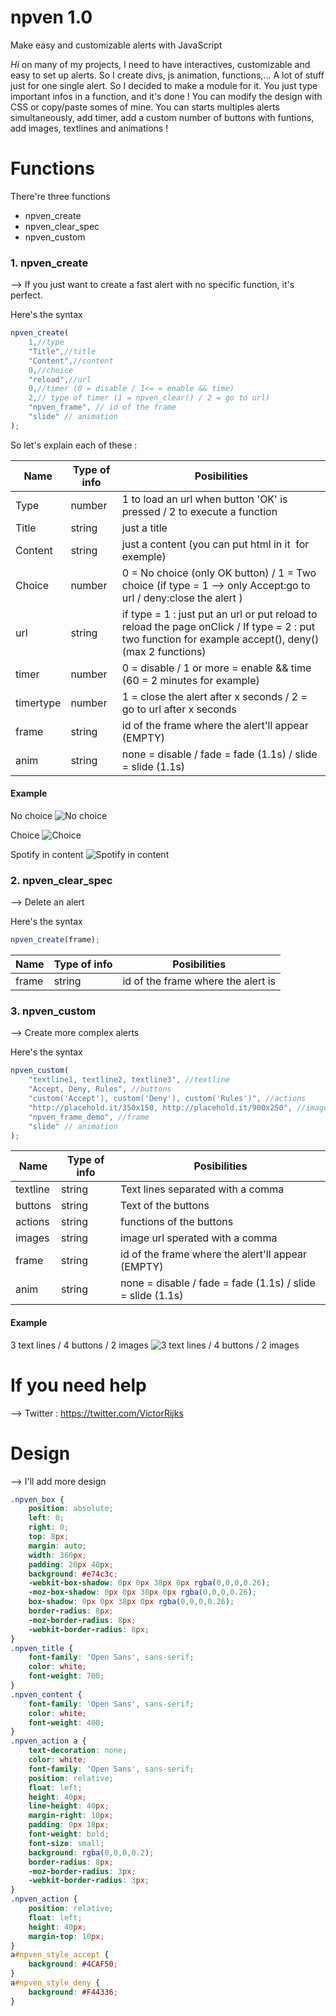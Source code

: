 # npven 1.0
Make easy and customizable alerts with JavaScript

*Hi*
on many of my projects, I need to have interactives, customizable and easy to set up alerts. So I create divs, js animation, functions,... A lot of stuff just for one single alert. So I decided to make a module for it. You just type important infos in a function, and it's done ! You can modify the design with CSS or copy/paste somes of mine. You can starts multiples alerts simultaneously, add timer, add a custom number of buttons with funtions, add images, textlines and animations !

# Functions

There're three functions

  - npven_create
  - npven_clear_spec
  - npven_custom

### 1. npven_create

--> If you just want to create a fast alert with no specific function, it's perfect.

Here's the syntax
```javascript
npven_create(
	1,//type
	"Title",//title
	"Content",//content
	0,//choice
	"reload",//url
	0,//timer (0 = disable / 1<= = enable && time)
	2,// type of timer (1 = npven_clear() / 2 = go to url)
	"npven_frame", // id of the frame
	"slide" // animation
);
```
So let's explain each of these :

| Name  | Type of info | Posibilities |
| ------------- | ------------- | ------------- |
| Type  | number | 1 to load an url when button 'OK' is pressed / 2 to execute a function |
| Title | string | just a title |
| Content | string | just a content (you can put html in it <img> for exemple)  |
| Choice | number | 0 = No choice (only OK button) / 1 = Two choice (if type = 1 --> only Accept:go to url / deny:close the alert ) |
| url | string | if type = 1 : just put an url or put reload to reload the page onClick / If type = 2 : put two function for example accept(), deny() (max 2 functions) |
| timer | number | 0 = disable / 1 or more = enable && time (60 = 2 minutes for example)  |
| timertype | number | 1 = close the alert after x seconds / 2 = go to url after x seconds |
| frame | string | id of the frame where the alert'll appear (EMPTY) |
| anim | string | none = disable / fade = fade (1.1s) / slide = slide (1.1s) |

#### Example

No choice
![No choice](http://i.imgur.com/xn3GBOQ.png)

Choice
![Choice](http://i.imgur.com/iDuALNC.png)

Spotify in content
![Spotify in content](http://i.imgur.com/eYkZjhN.png)


### 2. npven_clear_spec

--> Delete an alert

Here's the syntax
```javascript
npven_create(frame);
```


| Name  | Type of info | Posibilities |
| ------------- | ------------- | ------------- |
| frame  | string  |  id of the frame where the alert is


### 3. npven_custom
--> Create more complex alerts

Here's the syntax
```javascript
npven_custom(
	"textline1, textline2, textline3", //textline
	"Accept, Deny, Rules", //buttons
	"custom('Accept'), custom('Deny'), custom('Rules')", //actions
	"http://placehold.it/350x150, http://placehold.it/900x250", //images
	"npven_frame_demo", //frame
	"slide" // animation
);
```


| Name  | Type of info | Posibilities |
| ------------- | ------------- | ------------- |
| textline  | string  |  Text lines separated with a comma |
| buttons  | string  |  Text of the buttons |
| actions  | string  |  functions of the buttons |
| images  | string  |  image url sperated with a comma |
| frame  | string  |  id of the frame where the alert'll appear (EMPTY) |
| anim  | string  |  none = disable / fade = fade (1.1s) / slide = slide (1.1s) |

#### Example

3 text lines / 4 buttons / 2 images
![3 text lines / 4 buttons / 2 images](http://i.imgur.com/ivV2v8n.png)

# If you need help 

--> Twitter : https://twitter.com/VictorRijks


# Design

--> I'll add more design

```css
.npven_box {
    position: absolute;
    left: 0;
    right: 0;
    top: 8px;
    margin: auto;
    width: 360px;
    padding: 20px 40px;
    background: #e74c3c;
    -webkit-box-shadow: 0px 0px 38px 0px rgba(0,0,0,0.26);
    -moz-box-shadow: 0px 0px 38px 0px rgba(0,0,0,0.26);
    box-shadow: 0px 0px 38px 0px rgba(0,0,0,0.26);
    border-radius: 8px;
    -moz-border-radius: 8px;
    -webkit-border-radius: 8px;
}
.npven_title {
    font-family: 'Open Sans', sans-serif;
    color: white;
    font-weight: 700;
}
.npven_content {
    font-family: 'Open Sans', sans-serif;
    color: white;
    font-weight: 400;
}
.npven_action a {
    text-decoration: none;
    color: white;
    font-family: 'Open Sans', sans-serif;
    position: relative;
    float: left;
    height: 40px;
    line-height: 40px;
    margin-right: 10px;
    padding: 0px 18px;
    font-weight: bold;
    font-size: small;
    background: rgba(0,0,0,0.2);
    border-radius: 8px;
    -moz-border-radius: 3px;
    -webkit-border-radius: 3px;
}
.npven_action {
    position: relative;
    float: left;
    height: 40px;
    margin-top: 10px;
}
a#npven_style_accept {
    background: #4CAF50;
}
a#npven_style_deny {
    background: #F44336;
}
```

